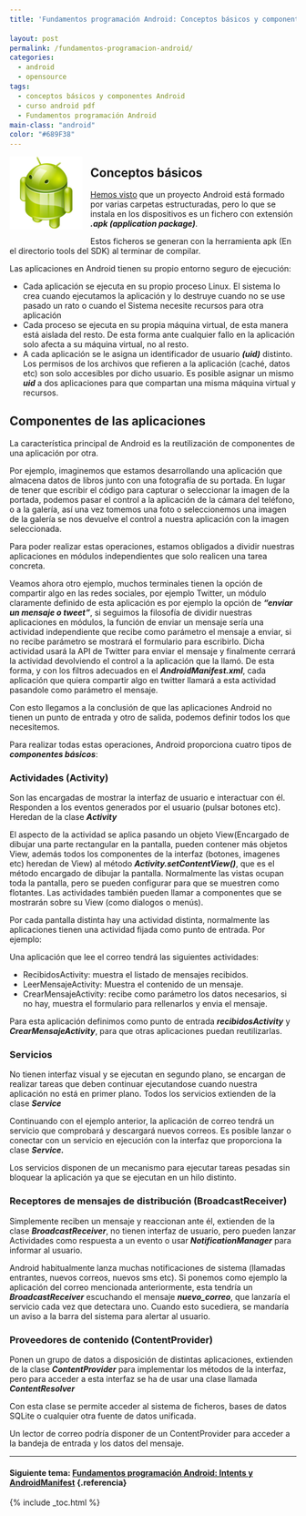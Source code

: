 ```yaml
---
title: 'Fundamentos programación Android: Conceptos básicos y componentes'

layout: post
permalink: /fundamentos-programacion-android/
categories:
  - android
  - opensource
tags:
  - conceptos básicos y componentes Android
  - curso android pdf
  - Fundamentos programación Android
main-class: "android"
color: "#689F38"
---
```

<img border="0" src="/assets/img/2013/07/iconoAndroid.png" style="clear:left; float:left;margin-right:1em; margin-bottom:1em" />

## Conceptos básicos

[Hemos visto][1] que un proyecto Android está formado por varias carpetas estructuradas, pero lo que se instala en los dispositivos es un fichero con extensión ***.apk (application package)***.

Estos ficheros se generan con la herramienta apk (En el directorio tools del SDK) al terminar de compilar.

Las aplicaciones en Android tienen su propio entorno seguro de ejecución:


<!--ad-->

  * Cada aplicación se ejecuta en su propio proceso Linux. El sistema lo crea cuando ejecutamos la aplicación y lo destruye cuando no se use pasado un rato o cuando el Sistema necesite recursos para otra aplicación
  * Cada proceso se ejecuta en su propia máquina virtual, de esta manera está aislada del resto. De esta forma ante cualquier fallo en la aplicación solo afecta a su máquina virtual, no al resto.
  * A cada aplicación se le asigna un identificador de usuario ***(uid)*** distinto. Los permisos de los archivos que refieren a la aplicación (caché, datos etc) son solo accesibles por dicho usuario. Es posible asignar un mismo ***uid*** a dos aplicaciones para que compartan una misma máquina virtual y recursos.

## Componentes de las aplicaciones

La característica principal de Android es la reutilización de componentes de una aplicación por otra.

Por ejemplo, imaginemos que estamos desarrollando una aplicación que almacena datos de libros junto con una fotografía de su portada. En lugar de tener que escribir el código para capturar o seleccionar la imagen de la portada, podemos pasar el control a la aplicación de la cámara del teléfono, o a la galería, así una vez tomemos una foto o seleccionemos una imagen de la galería se nos devuelve el control a nuestra aplicación con la imagen seleccionada.

Para poder realizar estas operaciones, estamos obligados a dividir nuestras aplicaciones en módulos independientes que solo realicen una tarea concreta.

Veamos ahora otro ejemplo, muchos terminales tienen la opción de compartir algo en las redes sociales, por ejemplo Twitter, un módulo claramente definido de esta aplicación es por ejemplo la opción de ***&#8220;enviar un mensaje o tweet&#8221;***, si seguimos la filosofía de dividir nuestras aplicaciones en módulos, la función de enviar un mensaje sería una actividad independiente que recibe como parámetro el mensaje a enviar, si no recibe parámetro se mostrará el formulario para escribirlo. Dicha actividad usará la API de Twitter para enviar el mensaje y finalmente cerrará la actividad devolviendo el control a la aplicación que la llamó. De esta forma, y con los filtros adecuados en el ***AndroidManifest.xml***, cada aplicación que quiera compartir algo en twitter llamará a esta actividad pasandole como parámetro el mensaje.

Con esto llegamos a la conclusión de que las aplicaciones Android no tienen un punto de entrada y otro de salida, podemos definir todos los que necesitemos.

Para realizar todas estas operaciones, Android proporciona cuatro tipos de ***componentes básicos***:

### Actividades (Activity)

Son las encargadas de mostrar la interfaz de usuario e interactuar con él. Responden a los eventos generados por el usuario (pulsar botones etc). Heredan de la clase ***Activity***

El aspecto de la actividad se aplica pasando un objeto View(Encargado de dibujar una parte rectangular en la pantalla, pueden contener más objetos View, además todos los componentes de la interfaz (botones, imagenes etc) heredan de View) al método ***Activity.setContentView()***, que es el método encargado de dibujar la pantalla. Normalmente las vistas ocupan toda la pantalla, pero se pueden configurar para que se muestren como flotantes. Las actividades también pueden llamar a componentes que se mostrarán sobre su View (como dialogos o menús).

Por cada pantalla distinta hay una actividad distinta, normalmente las aplicaciones tienen una actividad fijada como punto de entrada. Por ejemplo:

Una aplicación que lee el correo tendrá las siguientes actividades:

  * RecibidosActivity: muestra el listado de mensajes recibidos.
  * LeerMensajeActivity: Muestra el contenido de un mensaje.
  * CrearMensajeActivity: recibe como parámetro los datos necesarios, si no hay, muestra el formulario para rellenarlos y envia el mensaje.

Para esta aplicación definimos como punto de entrada ***recibidosActivity*** y ***CrearMensajeActivity***, para que otras aplicaciones puedan reutilizarlas.

### Servicios

No tienen interfaz visual y se ejecutan en segundo plano, se encargan de realizar tareas que deben continuar ejecutandose cuando nuestra aplicación no está en primer plano. Todos los servicios extienden de la clase ***Service***

Continuando con el ejemplo anterior, la aplicación de correo tendrá un servicio que comprobará y descargará nuevos correos. Es posible lanzar o conectar con un servicio en ejecución con la interfaz que proporciona la clase ***Service.***

Los servicios disponen de un mecanismo para ejecutar tareas pesadas sin bloquear la aplicación ya que se ejecutan en un hilo distinto.

### Receptores de mensajes de distribución (BroadcastReceiver)

Simplemente reciben un mensaje y reaccionan ante él, extienden de la clase ***BroadcastReceiver***, no tienen interfaz de usuario, pero pueden lanzar Actividades como respuesta a un evento o usar ***NotificationManager*** para informar al usuario.

Android habitualmente lanza muchas notificaciones de sistema (llamadas entrantes, nuevos correos, nuevos sms etc). Si ponemos como ejemplo la aplicación del correo mencionada anteriormente, esta tendría un ***BroadcastReceiver*** escuchando el mensaje ***nuevo_correo***, que lanzaría el servicio cada vez que detectara uno. Cuando esto sucediera, se mandaría un aviso a la barra del sistema para alertar al usuario.

### Proveedores de contenido (ContentProvider)

Ponen un grupo de datos a disposición de distintas aplicaciones, extienden de la clase ***ContentProvider*** para implementar los métodos de la interfaz, pero para acceder a esta interfaz se ha de usar una clase llamada ***ContentResolver***

Con esta clase se permite acceder al sistema de ficheros, bases de datos SQLite o cualquier otra fuente de datos unificada.

Un lector de correo podría disponer de un ContentProvider para acceder a la bandeja de entrada y los datos del mensaje.

* * *

#### Siguiente tema: [Fundamentos programación Android: Intents y AndroidManifest][2] {.referencia}





 [1]: /programacion-android-hola-mundo/
 [2]: /fundamentos-programacion-android_16/

{% include _toc.html %}
